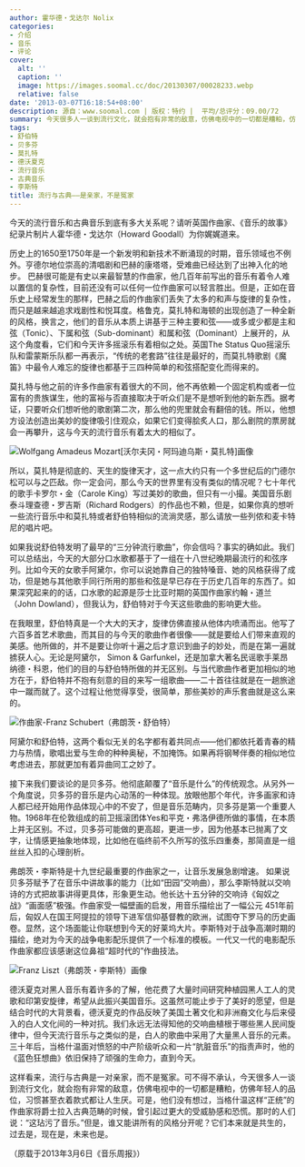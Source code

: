 ```yaml
---
author: 霍华德・戈达尔 Nolix
categories:
- 介绍
- 音乐
- 评论
cover:
  alt: ''
  caption: ''
  image: https://images.soomal.cc/doc/20130307/00028233.webp
  relative: false
date: '2013-03-07T16:18:54+08:00'
description: 源自：www.soomal.com | 版权：特约 |  平均/总评分：09.00/72
summary: 今天很多人一谈到流行文化，就会抱有非常的敌意，仿佛电视中的一切都是糟粕，仿佛年轻人的品位，习惯甚至衣着款式都让人生厌。可是，他们没有想过，当格什温这样“正统”的作曲家将爵士拉入古典范畴的时候，曾引起过更大的受威胁感和恐慌。那时的人们说：“这玷污了音乐。”但是，谁又能讲所有的风格分开呢？
tags:
- 舒伯特
- 贝多芬
- 莫扎特
- 德沃夏克
- 流行音乐
- 古典音乐
- 李斯特
title: 流行与古典――是亲家，不是冤家
---
```


今天的流行音乐和古典音乐到底有多大关系呢？请听英国作曲家、《音乐的故事》纪录片制片人霍华德・戈达尔（Howard Goodall）为你娓娓道来。



历史上的1650至1750年是一个新发明和新技术不断涌现的时期，音乐领域也不例外。亨德尔地位崇高的清唱剧和巴赫的康塔塔，受难曲已经达到了出神入化的地步。 巴赫很可能是有史以来最智慧的作曲家，他几百年前写出的音乐有着令人难以置信的复杂性，目前还没有可以任何一位作曲家可以轻言胜出。但是，正如在音乐史上经常发生的那样，巴赫之后的作曲家们丢失了太多的和声与旋律的复杂性，而只是越来越追求戏剧性和悦耳度。格鲁克，莫扎特和海顿的出现创造了一种全新的风格，换言之，他们的音乐从本质上讲基于三种主要和弦――或多或少都是主和弦（Tonic）、下属和弦（Sub-dominant）和属和弦（Dominant）上展开的，从这个角度看，它们和今天许多摇滚乐有着相似之处。英国The Status Quo摇滚乐队和雷蒙斯乐队都一再表示，“传统的老套路”往往是最好的，而莫扎特歌剧《魔笛》中最令人难忘的旋律也都基于三四种简单的和弦搭配变化而得来的。

莫扎特与他之前的许多作曲家有着很大的不同，他不再依赖一个固定机构或者一位富有的贵族谋生，他的富裕与否直接取决于听众们是不是想听到他的新东西。据考证，只要听众们想听他的歌剧第二次，那么他的兜里就会有翻倍的钱。所以，他想方设法创造出美妙的旋律吸引住观众，如果它们变得脍炙人口，那么剧院的票房就会一再攀升，这与今天的流行音乐有着太大的相似了。

![Wolfgang Amadeus Mozart[沃尔夫冈・阿玛迪乌斯・莫扎特]画像](https://images.soomal.cc/doc/20120718/00021282.webp)





所以，莫扎特是彻底的、天生的旋律天才，这一点大约只有一个多世纪后的门德尔松可以与之匹敌。你一定会问，那么今天的世界里有没有类似的情况呢？七十年代的歌手卡罗尔・金（Carole King）写过美妙的歌曲，但只有一小撮。美国音乐剧泰斗理查德・罗吉斯（Richard Rodgers）的作品也不赖，但是，如果你真的想听一些流行音乐中和莫扎特或者舒伯特相似的流淌灵感，那么请放一些列侬和麦卡特尼的唱片吧。

如果我说舒伯特发明了最早的“三分钟流行歌曲”，你会信吗？事实的确如此。我们可以总结出，今天的大部分口水歌都基于了一组在十八世纪晚期最流行的和弦序列。比如今天的女歌手阿黛尔，你可以说她靠自己的独特嗓音、她的风格获得了成功，但是她与其他歌手同行所用的那些和弦是早已存在于历史几百年的东西了。如果深究起来的的话，口水歌的起源是莎士比亚时期的英国作曲家约翰・道兰（John Dowland），但我认为，舒伯特对于今天这些歌曲的影响更大些。

在我眼里，舒伯特真是一个大大的天才，旋律仿佛直接从他体内喷涌而出。他写了六百多首艺术歌曲，而其目的与今天的歌曲作者很像――就是要给人们带来直观的美感。他所做的，并不是要让你听十遍之后才意识到曲子的妙处，而是在第一遍就掳获人心。无论是阿黛尔， Simon & Garfunkel，还是加拿大著名民谣歌手莱昂纳德・科恩，他们的目的与舒伯特所做的并无区别。与当代歌曲作者更加相似的地方在于，舒伯特并不抱有刻意的目的来写一组歌曲――二十首往往就是在一趟旅途中一蹴而就了。这个过程让他觉得享受，很简单，那些美妙的声乐套曲就是这么来的。

![作曲家-Franz Schubert（弗朗茨・舒伯特）](https://images.soomal.cc/doc/20111025/00014380.webp)





阿黛尔和舒伯特，这两个看似无关的名字都有着共同点――他们都依托着青春的精力与热情，歌唱出爱与生命的种种奥秘，不加掩饰。如果再将钢琴伴奏的相似地位考虑进去，那就更加有着异曲同工之妙了。

接下来我们要谈论的是贝多芬。他彻底颠覆了“音乐是什么”的传统观念。从另外一个角度说，贝多芬的音乐是内心动荡的一种体现。放眼他那个年代，许多画家和诗人都已经开始用作品体现心中的不安了，但是音乐范畴内，贝多芬是第一个重要人物。1968年在伦敦组成的前卫摇滚团体Yes和平克・弗洛伊德所做的事情，在本质上并无区别。不过，贝多芬可能做的更高超，更进一步，因为他基本已抛离了文字，让情感更抽象地体现，比如他在临终前不久所写的弦乐四重奏，那简直是一组丝丝入扣的心理剖析。

弗朗茨・李斯特是十九世纪最重要的作曲家之一，让音乐发展急剧增速。 如果说贝多芬赋予了在音乐中讲故事的能力（比如“田园”交响曲），那么李斯特就以交响诗的方式把故事讲得更具体，形象更生动。他长达十五分钟的交响诗《匈奴之战》“画面感”极强。作曲家受一幅壁画的启发，用音乐描绘出了一幅公元 451年前后，匈奴人在国王阿提拉的领导下进军信仰基督教的欧洲，试图夺下罗马的历史画卷。显然，这个场面能让你联想到今天的好莱坞大片。李斯特对于战争高潮时期的描绘，绝对为今天的战争电影配乐提供了一个标准的模板。一代又一代的电影配乐作曲家都应该感谢这位鼻祖“超时代的”作曲技法。

![Franz Liszt（弗朗茨・李斯特）画像](https://images.soomal.cc/doc/20111027/00014460.webp)





德沃夏克对黑人音乐有着许多的了解，他花费了大量时间研究种植园黑人工人的灵歌和印第安旋律，希望从此振兴美国音乐。这虽然可能止步于了美好的愿望，但是结合时代的大背景看，德沃夏克的作品反映了美国土著文化和非洲裔文化与后来侵入的白人文化间的一种对抗。我们永远无法得知他的交响曲植根于哪些黑人民间旋律中，但今天流行音乐与之类似的是，白人的歌曲中采用了大量黑人音乐的元素。三十年后，当格什温面对愤怒的中产阶级听众和一片“肮脏音乐”的指责声时，他的《蓝色狂想曲》依旧保持了顽强的生命力，直到今天。

这样看来，流行与古典是一对亲家，而不是冤家。可不得不承认，今天很多人一谈到流行文化，就会抱有非常的敌意，仿佛电视中的一切都是糟粕，仿佛年轻人的品位，习惯甚至衣着款式都让人生厌。可是，他们没有想过，当格什温这样“正统”的作曲家将爵士拉入古典范畴的时候，曾引起过更大的受威胁感和恐慌。那时的人们说：“这玷污了音乐。”但是，谁又能讲所有的风格分开呢？它们本来就是共生的，过去是，现在是，未来也是。

（原载于2013年3月6日《音乐周报》）